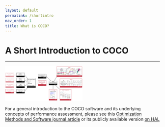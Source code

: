 ```yaml
---
layout: default
permalink: /shortintro
nav_order: 1
title: What is COCO?
---
```


# A Short Introduction to COCO  #
---


<img src="./shortintro/coco.png" width="50%">

For a general introduction to the COCO software and its underlying concepts of performance assessment, please see this [Optimization Methods and Software journal article](https://www.tandfonline.com/doi/abs/10.1080/10556788.2020.1808977) or its publicly available version [on HAL](https://hal.inria.fr/hal-01294124v4/document)



<link rel="stylesheet" href="{{ '/assets/css/custom.css' | relative_url }}"/>
